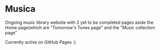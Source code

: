 # Musica
Ongoing music library website with 2 yet to be completed pages aside the Home page(which are "Tomorrow's Tunes page" and the "Music collection page"

Currently active on GitHub Pages :)
